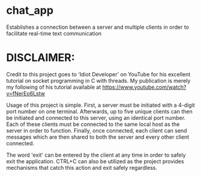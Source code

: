 # chat_app
Establishes a connection between a server and multiple clients in order to facilitate real-time text communication

# DISCLAIMER: 
Credit to this project goes to 'Idiot Developer' on YouTube for his excellent tutorial on socket programming in C with threads. My publication is merely my following of his tutorial available at https://www.youtube.com/watch?v=fNerEo6Lstw

Usage of this project is simple. First, a server must be initiated with a 4-digit port number on one terminal. Afterwards, up to five unique clients can then be initiated and connected to this server, using an identical port number. Each of these clients must be connected to the same local host as the server in order to function. Finally, once connected, each client can send messages which are then shared to both the server and every other client connected.

The word 'exit' can be entered by the client at any time in order to safely exit the application. CTRL+C can also be utilized as the project provides mechanisms that catch this action and exit safely regardless.
